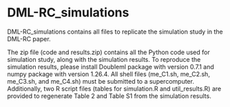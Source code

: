# DML-RC_simulations
DML-RC_simulations contains all files to replicate the simulation study in the DML-RC paper.

The zip file (code and results.zip) contains all the Python code used for simulation study, along with the simulation results. To reproduce the simulation results, please install Doubleml package with version 0.7.1 and numpy package with version 1.26.4. 
All shell files (me_C1.sh, me_C2.sh, me_C3.sh, and me_C4.sh) must be submitted to a supercomputer.
Additionally, two R script files (tables for simulation.R and util_results.R) are provided to regenerate Table 2 and Table S1 from the simulation results.
